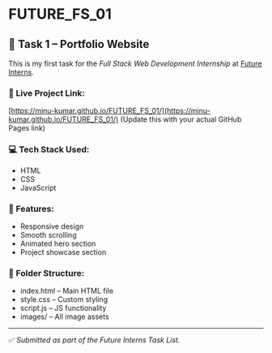# FUTURE_FS_01

## 📌 Task 1 – Portfolio Website

This is my first task for the *Full Stack Web Development Internship* at [Future Interns](https://www.linkedin.com/company/future-interns/).

### 🔗 Live Project Link:
[https://minu-kumar.github.io/FUTURE_FS_01/](https://minu-kumar.github.io/FUTURE_FS_01/) (Update this with your actual GitHub Pages link)

### 💻 Tech Stack Used:
- HTML
- CSS
- JavaScript

### 🧩 Features:
- Responsive design
- Smooth scrolling
- Animated hero section
- Project showcase section

### 📂 Folder Structure:
- index.html – Main HTML file
- style.css – Custom styling
- script.js – JS functionality
- images/ – All image assets

---

✅ *Submitted as part of the Future Interns Task List.*
